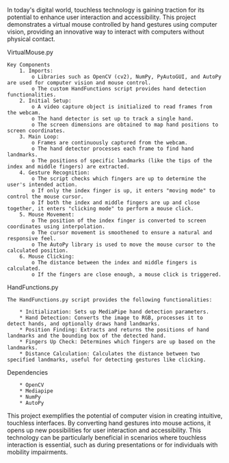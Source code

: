 In today's digital world, touchless technology is gaining traction for its potential to enhance user interaction and accessibility. This project demonstrates a virtual mouse controlled by hand gestures using computer vision, providing an innovative way to interact with computers without physical contact.

VirtualMouse.py

    Key Components
    	1. Imports:
    		o Libraries such as OpenCV (cv2), NumPy, PyAutoGUI, and AutoPy are used for computer vision and mouse control.
    		o The custom HandFunctions script provides hand detection functionalities.
    	2. Initial Setup:
    		o A video capture object is initialized to read frames from the webcam.
    		o The hand detector is set up to track a single hand.
    		o The screen dimensions are obtained to map hand positions to screen coordinates.
    	3. Main Loop:
    		o Frames are continuously captured from the webcam.
    		o The hand detector processes each frame to find hand landmarks.
    		o The positions of specific landmarks (like the tips of the index and middle fingers) are extracted.
    	4. Gesture Recognition:
    		o The script checks which fingers are up to determine the user's intended action.
    		o If only the index finger is up, it enters "moving mode" to control the mouse cursor.
    		o If both the index and middle fingers are up and close together, it enters "clicking mode" to perform a mouse click.
    	5. Mouse Movement:
    		o The position of the index finger is converted to screen coordinates using interpolation.
    		o The cursor movement is smoothened to ensure a natural and responsive feel.
    		o The AutoPy library is used to move the mouse cursor to the calculated position.
    	6. Mouse Clicking:
    		o The distance between the index and middle fingers is calculated.
    		o If the fingers are close enough, a mouse click is triggered.

HandFunctions.py

	The HandFunctions.py script provides the following functionalities:

		* Initialization: Sets up MediaPipe hand detection parameters.
		* Hand Detection: Converts the image to RGB, processes it to detect hands, and optionally draws hand landmarks.
		* Position Finding: Extracts and returns the positions of hand landmarks and the bounding box of the detected hand.
		* Fingers Up Check: Determines which fingers are up based on the landmarks.
		* Distance Calculation: Calculates the distance between two specified landmarks, useful for detecting gestures like clicking.

  Dependencies
  
        * OpenCV
        * Mediapipe
        * NumPy
        * AutoPy
      

This project exemplifies the potential of computer vision in creating intuitive, touchless interfaces. By converting hand gestures into mouse actions, it opens up new possibilities for user interaction and accessibility. This technology can be particularly beneficial in scenarios where touchless interaction is essential, such as during presentations or for individuals with mobility impairments.
